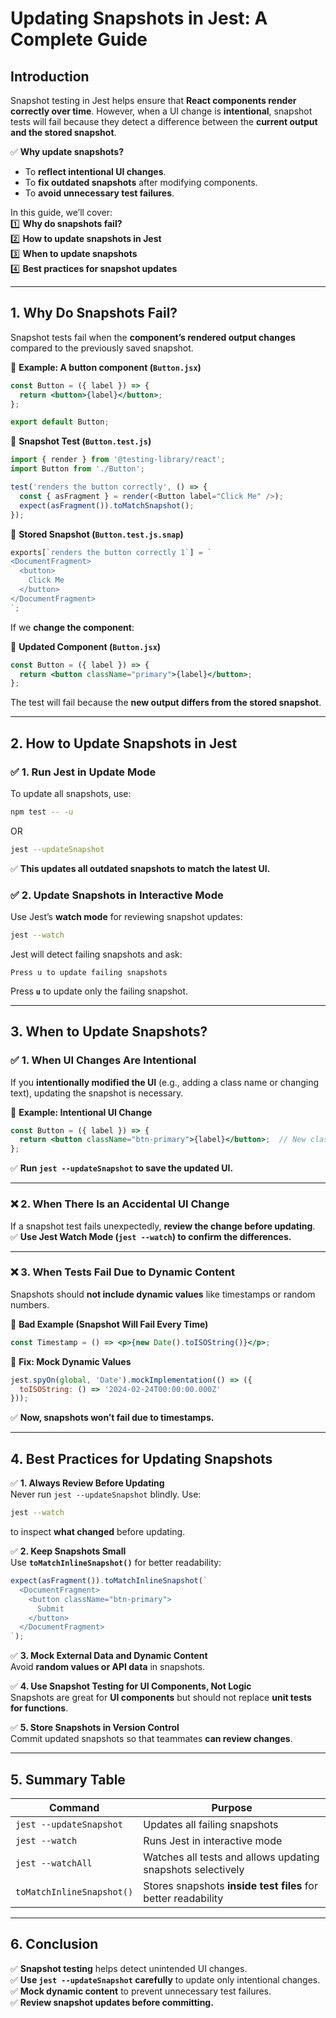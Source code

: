 # **Updating Snapshots in Jest: A Complete Guide**  

## **Introduction**  
Snapshot testing in Jest helps ensure that **React components render correctly over time**. However, when a UI change is **intentional**, snapshot tests will fail because they detect a difference between the **current output and the stored snapshot**.  

✅ **Why update snapshots?**  
- To **reflect intentional UI changes**.  
- To **fix outdated snapshots** after modifying components.  
- To **avoid unnecessary test failures**.  

In this guide, we’ll cover:  
1️⃣ **Why do snapshots fail?**  
2️⃣ **How to update snapshots in Jest**  
3️⃣ **When to update snapshots**  
4️⃣ **Best practices for snapshot updates**  

---

## **1. Why Do Snapshots Fail?**  
Snapshot tests fail when the **component’s rendered output changes** compared to the previously saved snapshot.  

📌 **Example: A button component (`Button.jsx`)**  
```jsx
const Button = ({ label }) => {
  return <button>{label}</button>;
};

export default Button;
```
📌 **Snapshot Test (`Button.test.js`)**
```javascript
import { render } from '@testing-library/react';
import Button from './Button';

test('renders the button correctly', () => {
  const { asFragment } = render(<Button label="Click Me" />);
  expect(asFragment()).toMatchSnapshot();
});
```
📌 **Stored Snapshot (`Button.test.js.snap`)**  
```javascript
exports[`renders the button correctly 1`] = `
<DocumentFragment>
  <button>
    Click Me
  </button>
</DocumentFragment>
`;
```
If we **change the component**:  

📌 **Updated Component (`Button.jsx`)**
```jsx
const Button = ({ label }) => {
  return <button className="primary">{label}</button>;
};
```
The test will fail because the **new output differs from the stored snapshot**.  

---

## **2. How to Update Snapshots in Jest**
### ✅ **1. Run Jest in Update Mode**
To update all snapshots, use:  
```bash
npm test -- -u
```
OR  
```bash
jest --updateSnapshot
```
✅ **This updates all outdated snapshots to match the latest UI.**  

### ✅ **2. Update Snapshots in Interactive Mode**
Use Jest’s **watch mode** for reviewing snapshot updates:  
```bash
jest --watch
```
Jest will detect failing snapshots and ask:  
```
Press u to update failing snapshots
```
Press **`u`** to update only the failing snapshot.  

---

## **3. When to Update Snapshots?**
### ✅ **1. When UI Changes Are Intentional**
If you **intentionally modified the UI** (e.g., adding a class name or changing text), updating the snapshot is necessary.  

📌 **Example: Intentional UI Change**
```jsx
const Button = ({ label }) => {
  return <button className="btn-primary">{label}</button>;  // New class added
};
```
✅ **Run `jest --updateSnapshot` to save the updated UI.**  

---

### ❌ **2. When There Is an Accidental UI Change**
If a snapshot test fails unexpectedly, **review the change before updating**.  
✅ **Use Jest Watch Mode (`jest --watch`) to confirm the differences.**  

---

### ❌ **3. When Tests Fail Due to Dynamic Content**
Snapshots should **not include dynamic values** like timestamps or random numbers.  

📌 **Bad Example (Snapshot Will Fail Every Time)**
```jsx
const Timestamp = () => <p>{new Date().toISOString()}</p>;
```
📌 **Fix: Mock Dynamic Values**
```javascript
jest.spyOn(global, 'Date').mockImplementation(() => ({
  toISOString: () => '2024-02-24T00:00:00.000Z'
}));
```
✅ **Now, snapshots won’t fail due to timestamps.**  

---

## **4. Best Practices for Updating Snapshots**
✅ **1. Always Review Before Updating**  
Never run `jest --updateSnapshot` blindly. Use:  
```bash
jest --watch
```
to inspect **what changed** before updating.  

✅ **2. Keep Snapshots Small**  
Use **`toMatchInlineSnapshot()`** for better readability:  
```javascript
expect(asFragment()).toMatchInlineSnapshot(`
  <DocumentFragment>
    <button className="btn-primary">
      Submit
    </button>
  </DocumentFragment>
`);
```
✅ **3. Mock External Data and Dynamic Content**  
Avoid **random values or API data** in snapshots.  

✅ **4. Use Snapshot Testing for UI Components, Not Logic**  
Snapshots are great for **UI components** but should not replace **unit tests for functions**.  

✅ **5. Store Snapshots in Version Control**  
Commit updated snapshots so that teammates **can review changes**.  

---

## **5. Summary Table**
| **Command** | **Purpose** |
|------------|------------|
| `jest --updateSnapshot` | Updates all failing snapshots |
| `jest --watch` | Runs Jest in interactive mode |
| `jest --watchAll` | Watches all tests and allows updating snapshots selectively |
| `toMatchInlineSnapshot()` | Stores snapshots **inside test files** for better readability |

---

## **6. Conclusion**
✅ **Snapshot testing** helps detect unintended UI changes.  
✅ **Use `jest --updateSnapshot` carefully** to update only intentional changes.  
✅ **Mock dynamic content** to prevent unnecessary test failures.  
✅ **Review snapshot updates before committing.**  
